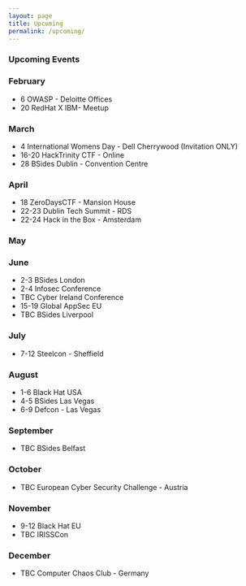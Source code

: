 ```yaml
---
layout: page
title: Upcoming
permalink: /upcoming/
---
```

### Upcoming Events 

### February 
- 6 OWASP - Deloitte Offices
- 20 RedHat X IBM- Meetup 

### March 
- 4 International Womens Day - Dell Cherrywood (Invitation ONLY)
- 16-20 HackTrinity CTF - Online
- 28 BSides Dublin - Convention Centre

### April 
- 18 ZeroDaysCTF - Mansion House
- 22-23 Dublin Tech Summit - RDS 
- 22-24 Hack in the Box - Amsterdam

### May

### June 
- 2-3 BSides London
- 2-4 Infosec Conference
- TBC Cyber Ireland Conference
- 15-19 Global AppSec EU
- TBC BSides Liverpool

### July 
- 7-12 Steelcon - Sheffield

### August 
- 1-6 Black Hat USA
- 4-5 BSides Las Vegas
- 6-9 Defcon - Las Vegas

### September 
- TBC BSides Belfast

### October 
- TBC European Cyber Security Challenge - Austria

### November
- 9-12 Black Hat EU
- TBC IRISSCon 

### December 
- TBC Computer Chaos Club - Germany

